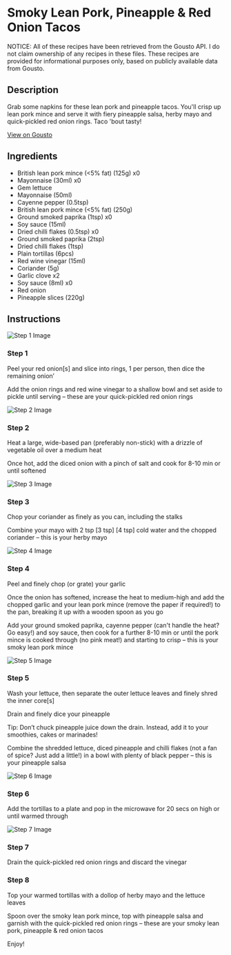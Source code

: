 # Smoky Lean Pork, Pineapple & Red Onion Tacos

NOTICE: All of these recipes have been retrieved from the Gousto API. I do not claim ownership of any recipes in these files. These recipes are provided for informational purposes only, based on publicly available data from Gousto.

## Description

Grab some napkins for these lean pork and pineapple tacos. You'll crisp up lean pork mince and serve it with fiery pineapple salsa, herby mayo and quick-pickled red onion rings. Taco 'bout tasty!

[View on Gousto](https://www.gousto.co.uk/recipes/cookbook/smoky-lean-pork-pineapple-red-onion-tacos)

## Ingredients

- British lean pork mince (<5% fat) (125g) x0
- Mayonnaise (30ml) x0
- Gem lettuce
- Mayonnaise (50ml)
- Cayenne pepper (0.5tsp)
- British lean pork mince (<5% fat) (250g)
- Ground smoked paprika (1tsp) x0
- Soy sauce (15ml)
- Dried chilli flakes (0.5tsp) x0
- Ground smoked paprika (2tsp)
- Dried chilli flakes (1tsp)
- Plain tortillas (6pcs)
- Red wine vinegar (15ml)
- Coriander (5g)
- Garlic clove x2
- Soy sauce (8ml) x0
- Red onion
- Pineapple slices (220g)

## Instructions

![Step 1 Image](https://production-media.gousto.co.uk/cms/recipe-step-image/Step-1-copy-1655827807066-x200.jpg)

### Step 1

Peel your red onion[s] and slice into rings, 1 per person, then dice the remaining onion’

Add the onion rings and red wine vinegar to a shallow bowl and set aside to pickle until serving – these are your quick-pickled red onion rings

![Step 2 Image](https://production-media.gousto.co.uk/cms/recipe-step-image/Step-2-1655827814520-x200.jpg)

### Step 2

Heat a large, wide-based pan (preferably non-stick) with a drizzle of vegetable oil over a medium heat

Once hot, add the diced onion with a pinch of salt and cook for 8-10 min or until softened

![Step 3 Image](https://production-media.gousto.co.uk/cms/recipe-step-image/Step-3-1655827820183-x200.jpg)

### Step 3

Chop your coriander as finely as you can, including the stalks

Combine your mayo with 2 tsp <span class="text-purple">[3 tsp]</span> <span class="text-danger">[4 tsp] </span>cold water and the chopped coriander – this is your herby mayo

![Step 4 Image](https://production-media.gousto.co.uk/cms/recipe-step-image/Step-4-1655827873794-x200.jpg)

### Step 4

Peel and finely chop (or grate) your garlic

Once the onion has softened, increase the heat to medium-high and add the chopped garlic and your lean pork mince (remove the paper if required!) to the pan, breaking it up with a wooden spoon as you go

Add your ground smoked paprika, cayenne pepper (can't handle the heat? Go easy!) and soy sauce, then cook for a further 8-10 min or until the pork mince is cooked through (no pink meat!) and starting to crisp – this is your smoky lean pork mince

![Step 5 Image](https://production-media.gousto.co.uk/cms/recipe-step-image/Step-5-1655827887565-x200.jpg)

### Step 5

Wash your lettuce, then separate the outer lettuce leaves and finely shred the inner core[s]

Drain and finely dice your pineapple

Tip: Don’t chuck pineapple juice down the drain. Instead, add it to your smoothies, cakes or marinades!

Combine the shredded lettuce, diced pineapple and chilli flakes (not a fan of spice? Just add a little!) in a bowl with plenty of black pepper – this is your pineapple salsa

![Step 6 Image](https://production-media.gousto.co.uk/cms/recipe-step-image/Plain-tortillas-on-a-plate-1676299618037-x200.jpg)

### Step 6

Add the tortillas to a plate and pop in the microwave for 20 secs on high or until warmed through

![Step 7 Image](https://production-media.gousto.co.uk/cms/recipe-step-image/Step-7-copy-1655827899812-x200.jpg)

### Step 7

Drain the quick-pickled red onion rings and discard the vinegar

### Step 8

Top your warmed tortillas with a dollop of herby mayo and the lettuce leaves

Spoon over the smoky lean pork mince, top with pineapple salsa and garnish with the quick-pickled red onion rings – these are your smoky lean pork, pineapple & red onion tacos

Enjoy!

